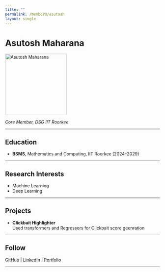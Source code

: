 ```yaml
---
title: ""
permalink: /members/asutosh
layout: single
---
```




# Asutosh Maharana

<img src="{{ site.baseurl }}/assets/images/members/y25/asutosh_PFP.jpg" width="200" height="200" alt="Asutosh Maharana">


*Core Member, DSG IIT Roorkee*

---

## Education  
- **BSMS**, Mathematics and Computing, IIT Roorkee (2024–2029)    
---

## Research Interests  
- Machine Learning  
- Deep Learning 

---

## Projects  
- **Clickbait Highlighter**  
  Used transformers and Regressors for Clickbait score geenration 


---

## Follow
[GitHub](https://github.com/asutosh29) | [LinkedIn](https://www.linkedin.com/in/asum6/) | [Portfolio](https://asutosh29.github.io/)

---

